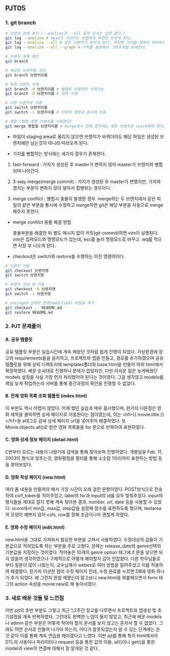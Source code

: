 ## PJT05

### 1. git branch

```bash
# 브랜치 상태 표시 (--oneline과 --all 등의 순서는 상관 없다.)
git log --oneline # head가 가리키는 브렌치의 버젼만 보이게 된다.
git log --oneline --all # 모든 브렌치가 보이게 된다. 하지만 가지를 정확히 파악하기엔 힘들다.
git log --oneline --all --graph # 가지를 표현해서 그래프처럼 보여준다.

# 브렌치 목록 확인
git branch

# 새로운 브랜치를 생성
git branch 브랜치이름

# 특정 브렌치 삭제
git branch -d 브렌치이름 # 병합된 브렌치만 삭제가능
git branch -D 브렌치이름 # 강제 삭제

# 다른 브렌치로 이동
git switch 브렌치이름
git switch -c 브렌치이름 # 브렌치 생성과 동시에 이동

# 병합 (병합 후엔 브렌치를 삭제한다)
git merge 병합할 브렌치이름 # merge하기 전에 합치려는 메인 브렌치로 swich해야 한다.
```



- 파일이 staging area로 올리지 않으면 브렌치가 바뀌더라도 해당 파일은 생성된 브렌치에만 남는것이 아니라 따라오게 된다.

- 가지를 병합하는 방식에는 세가지 경우가 존재한다.

1. fast-forward : 가지가 생성된 후 master가 변하지 않아 master가 브렌치와 병합되며 나아간다.

2. 3-way merge(merge commit) : 가지가 생성된 후 master가 변했지만, 가지와 겹치는 부분이 변하지 않아 알아서 합병되는 경우이다.
2. merge conflict : 병합시 충돌이 발생한 경우. merge하는 두 브랜치에서 같은 파일의 같은 부분을 통시에 수정하고 merge하면 git은 해당 부분을 자동으로 merge 해주지 못한다.

- merge confilct 충돌 해결 방법

  충돌부분을 해결한 뒤 별도 메시지 없이 커밋(git commit)하면 vim이 실행된다. vim은 입력모드와 명령모드가 있는데, esc를 눌러 명령모드로 바꾸고 :wq를 적으면 저장 후 나오게 된다.

- checkout은 switch와 restore를 수행하는 이전 명령어이다.

```bash
# 브렌치 이동
git checkout 브랜치명
git switch 브랜치명

# 브렌치 생성 및 이동
git checkout -b 브랜치명
git switch -c 브랜치명

# unstaged 상태의 변경(modified) 파일을 복구
git checkout -- REAEME.md
git restore README.md
```



### 2. PJT 문제풀이

#### A. 공유 템플릿

공유 템플릿 부분은 실습시간에 계속 해왔던 것처럼 쉽게 진행이 되었다. 가상환경에 장고와 requirements들을 설치하고, 프로젝트와 앱을 만들고, 경로를 추가하였으며 공유 템플릿을 위해 상위 디렉토리에 templates폴더와 base.html을 만들어 하위 html에서 확장하였다. 배운 순서대로 진행하니 문제가 없었지만, 다만 아쉬운 점은 늦게배웠던 models 설정을 사실 가장 먼저 처리했어야 된다는 것이였다. 그걸 생각않고 models를 제일 늦게 작업하는라 서버를 통해 중간과정의 확인을 진행할 수 없었다.



#### B. 전체 영화 목록 조회 템플릿 (index.html)

이 부분도 역시 어렵지 않았다. 어제 했던 실습과 매우 흡사했으며, 한가지 다른점은 영화 제목을 클릭하면 상세 페이지로 이동된다는 점이였는데, 이는 \<h1>{{ movie.title }}</h1\>을 a태그로 감싸 상세 페이지 url을 넣어주어 해결하였다. 또 Movie.objects.all()로 받은 영화 목록들을 for 문으로 반복하여 표현하였다.



#### C. 영화 상세 정보 페이지 (detail.html)

C번부터 모르는 내용이 나왔기에 검색을 통해 찾아보며 진행하였다. 개봉일을 Feb. 11, 2003의 형식과 맞추는것, 영화평점을 필터를 통해 소숫점 1자리까지 표현하는 방법 등을 찾아보았다.



#### D. 영화 작성 페이지 (new.html)

여러 폼 내용을 만들어야 해서 가장 시간이 오래 걸린 문항이였다. POST방식으로 전송하여 csrf_token을 적어주었고, label의 for과 input의 id를 모두 맞춰주었다. input의 형식들을 제대로 알지 못해 계속 찾아본 결과, number, url, date 등을 사용할 수 있었다. score에서 min값, max값, step값을 설정해 점수를 표현하도록 했으며, textarea의 모양이 예쁘지 않아 cols, row를 정해 조금이나마 괜찮게 하였다.



#### E. 영화 수정 페이지 (edit.html)

new.html을 그대로 가져와서 필요한 부분을 고쳐서 사용하였다. 수정대상의 값들이 기본값으로 적혀있도록 하는 부분을 주로 고쳤다. 문제는 release_date와 genre선택의 기본값을 지정하는 것이였다. 적어놓은 10개의 genre option 태그에 if 문을 넣으면 되지 않을까 생각하였으나 구체적으로 어떻게 해야할지 감이 안잡혔다. 다른 학우님들로 부터 질문이 많이 나왔는지, 교수님께서 webex로 여러 방법을 알려주셨고 이를 적용하여 해결했다. 한가지 이상한 점이 수정 페이지 인데, 수정 완료를 누르면 DB에 영화 하나가 추가 되었다. 왜 그런지 한참 헤맸는데 알고보니 new.html을 복붙해오면서 form 태그의 action 속성을 movie:new로 해 놓아서였다.



### 3. 새로 배운 것들 및 느낀점

이번 pjt의 초반 부분도 그렇고 최근 1,2주간 장고를 다루면서 프로젝트와 앱생성 및 초기설정을 계속 반복하였다. 그런데도 완벽한 느낌이 들지 않았고, 최근에 배운 models나 admin 같은 부분은 어떻게 적어야 할지 문서를 보지 않고는 혼자서 할 수 없었다. 그래도 어떤 순서로 만들어 나가야 하는지, 어디가 잘못되었는지 알 수 있는 단계에는 온 것 같아 이를 통해 계속 연습을 해야겠다고 느꼈다. 이번 pjt를 통해 특히 html에서의 DTL의 사용이나 파라미터나 request 등을 통한 값의 이용,  all()이나 get()을 통한 model과 view의 연결에 대해서 잘 알게된 것 같다.
